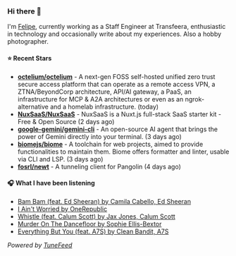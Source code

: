 ### Hi there 👋

I'm [Felipe](https://felipevm.com), currently working as a Staff Engineer at Transfeera, enthusiastic in technology and occasionally write about my experiences. Also a hobby photographer.

#### ⭐ Recent Stars
- **[octelium/octelium](https://github.com/octelium/octelium)** - A next-gen FOSS self-hosted unified zero trust secure access platform that can operate as a remote access VPN, a ZTNA/BeyondCorp architecture, API/AI gateway, a PaaS, an infrastructure for MCP &amp; A2A architectures or even as an ngrok-alternative and a homelab infrastructure. (today)
- **[NuxSaaS/NuxSaaS](https://github.com/NuxSaaS/NuxSaaS)** - NuxSaaS is a Nuxt.js full-stack SaaS starter kit - Free &amp; Open Source (2 days ago)
- **[google-gemini/gemini-cli](https://github.com/google-gemini/gemini-cli)** - An open-source AI agent that brings the power of Gemini directly into your terminal. (3 days ago)
- **[biomejs/biome](https://github.com/biomejs/biome)** - A toolchain for web projects, aimed to provide functionalities to maintain them. Biome offers formatter and linter, usable via CLI and LSP. (3 days ago)
- **[fosrl/newt](https://github.com/fosrl/newt)** - A tunneling client for Pangolin (4 days ago)

#### 🎧 What I have been listening
- [Bam Bam (feat. Ed Sheeran) by Camila Cabello, Ed Sheeran](https://open.spotify.com/track/0QBzMgT7NIeoCYy3sJCof1)
- [I Ain&#39;t Worried by OneRepublic](https://open.spotify.com/track/4h9wh7iOZ0GGn8QVp4RAOB)
- [Whistle (feat. Calum Scott) by Jax Jones, Calum Scott](https://open.spotify.com/track/4q05KbxYZ5JdkmrletgPjF)
- [Murder On The Dancefloor by Sophie Ellis-Bextor](https://open.spotify.com/track/4tKGFmENO69tZR9ahgZu48)
- [Everything But You (feat. A7S) by Clean Bandit, A7S](https://open.spotify.com/track/2wVQcA1YCuGL6EW0QbgVoV)

_Powered by [TuneFeed](https://tunefeed.app?ref=github.com)_
